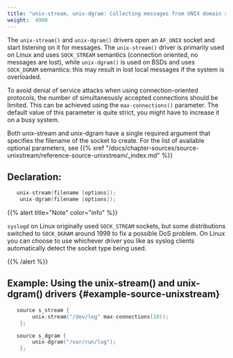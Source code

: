 ```yaml
---
title: "unix-stream, unix-dgram: Collecting messages from UNIX domain sockets"
weight:  4900
---
```

<!-- DISCLAIMER: This file is based on the syslog-ng Open Source Edition documentation https://github.com/balabit/syslog-ng-ose-guides/commit/2f4a52ee61d1ea9ad27cb4f3168b95408fddfdf2 and is used under the terms of The syslog-ng Open Source Edition Documentation License. The file has been modified by Axoflow. -->

The `unix-stream()` and `unix-dgram()` drivers open an `AF_UNIX` socket and start listening on it for messages. The `unix-stream()` driver is primarily used on Linux and uses `SOCK_STREAM` semantics (connection oriented, no messages are lost), while `unix-dgram()` is used on BSDs and uses `SOCK_DGRAM` semantics: this may result in lost local messages if the system is overloaded.

To avoid denial of service attacks when using connection-oriented protocols, the number of simultaneously accepted connections should be limited. This can be achieved using the `max-connections()` parameter. The default value of this parameter is quite strict, you might have to increase it on a busy system.

Both unix-stream and unix-dgram have a single required argument that specifies the filename of the socket to create. For the list of available optional parameters, see {{% xref "/docs/chapter-sources/source-unixstream/reference-source-unixstream/_index.md" %}}


## Declaration:

```c
   unix-stream(filename [options]);
    unix-dgram(filename [options]);

```


{{% alert title="Note" color="info" %}}

`syslogd` on Linux originally used `SOCK_STREAM` sockets, but some distributions switched to `SOCK_DGRAM` around 1999 to fix a possible DoS problem. On Linux you can choose to use whichever driver you like as syslog clients automatically detect the socket type being used.

{{% /alert %}}


## Example: Using the unix-stream() and unix-dgram() drivers {#example-source-unixstream}

```c
   source s_stream {
        unix-stream("/dev/log" max-connections(10));
    };

```

```c
   source s_dgram {
        unix-dgram("/var/run/log");
    };

```

